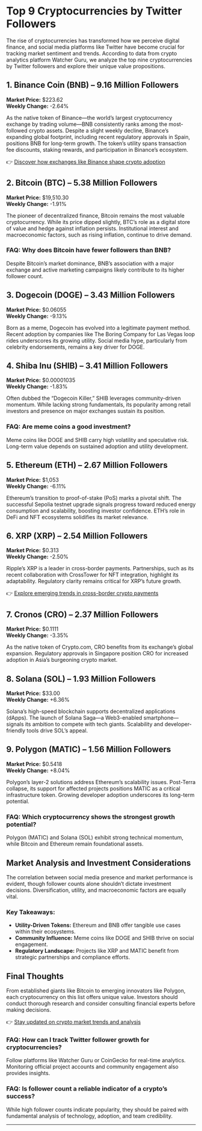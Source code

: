 # Top 9 Cryptocurrencies by Twitter Followers  

The rise of cryptocurrencies has transformed how we perceive digital finance, and social media platforms like Twitter have become crucial for tracking market sentiment and trends. According to data from crypto analytics platform Watcher Guru, we analyze the top nine cryptocurrencies by Twitter followers and explore their unique value propositions.  

## 1. Binance Coin (BNB) – 9.16 Million Followers  
**Market Price:** $223.62  
**Weekly Change:** -2.64%  

As the native token of Binance—the world’s largest cryptocurrency exchange by trading volume—BNB consistently ranks among the most-followed crypto assets. Despite a slight weekly decline, Binance’s expanding global footprint, including recent regulatory approvals in Spain, positions BNB for long-term growth. The token’s utility spans transaction fee discounts, staking rewards, and participation in Binance’s ecosystem.  

👉 [Discover how exchanges like Binance shape crypto adoption](https://bit.ly/okx-bonus)  

## 2. Bitcoin (BTC) – 5.38 Million Followers  
**Market Price:** $19,510.30  
**Weekly Change:** -1.91%  

The pioneer of decentralized finance, Bitcoin remains the most valuable cryptocurrency. While its price dipped slightly, BTC’s role as a digital store of value and hedge against inflation persists. Institutional interest and macroeconomic factors, such as rising inflation, continue to drive demand.  

### FAQ: Why does Bitcoin have fewer followers than BNB?  
Despite Bitcoin’s market dominance, BNB’s association with a major exchange and active marketing campaigns likely contribute to its higher follower count.  

## 3. Dogecoin (DOGE) – 3.43 Million Followers  
**Market Price:** $0.06055  
**Weekly Change:** -9.13%  

Born as a meme, Dogecoin has evolved into a legitimate payment method. Recent adoption by companies like The Boring Company for Las Vegas loop rides underscores its growing utility. Social media hype, particularly from celebrity endorsements, remains a key driver for DOGE.  

## 4. Shiba Inu (SHIB) – 3.41 Million Followers  
**Market Price:** $0.00001035  
**Weekly Change:** -1.83%  

Often dubbed the “Dogecoin Killer,” SHIB leverages community-driven momentum. While lacking strong fundamentals, its popularity among retail investors and presence on major exchanges sustain its position.  

### FAQ: Are meme coins a good investment?  
Meme coins like DOGE and SHIB carry high volatility and speculative risk. Long-term value depends on sustained adoption and utility development.  

## 5. Ethereum (ETH) – 2.67 Million Followers  
**Market Price:** $1,053  
**Weekly Change:** -6.11%  

Ethereum’s transition to proof-of-stake (PoS) marks a pivotal shift. The successful Sepolia testnet upgrade signals progress toward reduced energy consumption and scalability, boosting investor confidence. ETH’s role in DeFi and NFT ecosystems solidifies its market relevance.  

## 6. XRP (XRP) – 2.54 Million Followers  
**Market Price:** $0.313  
**Weekly Change:** -2.50%  

Ripple’s XRP is a leader in cross-border payments. Partnerships, such as its recent collaboration with CrossTower for NFT integration, highlight its adaptability. Regulatory clarity remains critical for XRP’s future growth.  

👉 [Explore emerging trends in cross-border crypto payments](https://bit.ly/okx-bonus)  

## 7. Cronos (CRO) – 2.37 Million Followers  
**Market Price:** $0.1111  
**Weekly Change:** -3.35%  

As the native token of Crypto.com, CRO benefits from its exchange’s global expansion. Regulatory approvals in Singapore position CRO for increased adoption in Asia’s burgeoning crypto market.  

## 8. Solana (SOL) – 1.93 Million Followers  
**Market Price:** $33.00  
**Weekly Change:** +6.36%  

Solana’s high-speed blockchain supports decentralized applications (dApps). The launch of Solana Saga—a Web3-enabled smartphone—signals its ambition to compete with tech giants. Scalability and developer-friendly tools drive SOL’s appeal.  

## 9. Polygon (MATIC) – 1.56 Million Followers  
**Market Price:** $0.5418  
**Weekly Change:** +8.04%  

Polygon’s layer-2 solutions address Ethereum’s scalability issues. Post-Terra collapse, its support for affected projects positions MATIC as a critical infrastructure token. Growing developer adoption underscores its long-term potential.  

### FAQ: Which cryptocurrency shows the strongest growth potential?  
Polygon (MATIC) and Solana (SOL) exhibit strong technical momentum, while Bitcoin and Ethereum remain foundational assets.  

## Market Analysis and Investment Considerations  
The correlation between social media presence and market performance is evident, though follower counts alone shouldn’t dictate investment decisions. Diversification, utility, and macroeconomic factors are equally vital.  

### Key Takeaways:  
- **Utility-Driven Tokens:** Ethereum and BNB offer tangible use cases within their ecosystems.  
- **Community Influence:** Meme coins like DOGE and SHIB thrive on social engagement.  
- **Regulatory Landscape:** Projects like XRP and MATIC benefit from strategic partnerships and compliance efforts.  

## Final Thoughts  
From established giants like Bitcoin to emerging innovators like Polygon, each cryptocurrency on this list offers unique value. Investors should conduct thorough research and consider consulting financial experts before making decisions.  

👉 [Stay updated on crypto market trends and analysis](https://bit.ly/okx-bonus)  

### FAQ: How can I track Twitter follower growth for cryptocurrencies?  
Follow platforms like Watcher Guru or CoinGecko for real-time analytics. Monitoring official project accounts and community engagement also provides insights.  

### FAQ: Is follower count a reliable indicator of a crypto’s success?  
While high follower counts indicate popularity, they should be paired with fundamental analysis of technology, adoption, and team credibility.  

---  

